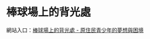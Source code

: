 # 棒球場上的背光處
網站入口：[棒球場上的背光處 - 原住民青少年的夢想與困境](https://kuog1030.github.io/web109/baseball_and_indigenous.html)
